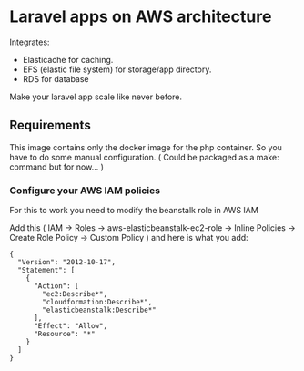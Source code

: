 # Laravel apps on AWS architecture

Integrates:

- Elasticache for caching.
- EFS (elastic file system) for storage/app directory.
- RDS for database

Make your laravel app scale like never before.



## Requirements

This image contains only the docker image for the php container. So you have to do some manual configuration. ( Could be packaged as a make: command but for now... )



### Configure your AWS IAM policies


For this to work you need to modify the beanstalk role in AWS IAM

Add this ( IAM -> Roles -> aws-elasticbeanstalk-ec2-role -> Inline Policies -> Create Role Policy -> Custom Policy ) and here is what you add:

```
{
  "Version": "2012-10-17",
  "Statement": [
    {
      "Action": [
        "ec2:Describe*",
        "cloudformation:Describe*",
        "elasticbeanstalk:Describe*"
      ],
      "Effect": "Allow",
      "Resource": "*"
    }
  ]
}
```



